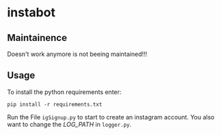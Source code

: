 # instabot
## Maintainence
Doesn't work anymore is not beeing maintained!!!
## Usage
To install the python requirements enter:

    pip install -r requirements.txt
Run the File `igSignup.py` to start to create an instagram account.
You also want to change the *LOG_PATH* in `logger.py`.
